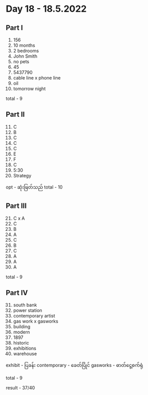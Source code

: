 # Day 18 - 18.5.2022

## Part I

1. 156
2. 10 months
3. 2 bedrooms
4. John Smith
5. no pets
6. 45
7. 5437790
8. cable line x phone line
9. oil
10. tomorrow night

total - 9

## Part II

11. C
12. B
13. C
14. C
15. C
16. E
17. F
18. C
19. 5:30
20. Strategy

opt - ဆုံးဖြတ်သည်
total - 10

## Part III

21. C x A
22. C
23. B
24. A
25. C
26. B
27. C
28. A
29. A
30. A

total - 9

## Part IV

31. south bank
32. power station
33. contemporary artist
34. gas work x gasworks
35. building
36. modern
37. 1897
38. historic
39. exhibitions
40. warehouse

exhibit - ပြခန်း
contemporary - ခေတ်ပြိုင်
gasworks - ဓာတ်ငွေ့စက်ရုံ

total - 9

result - 37/40

